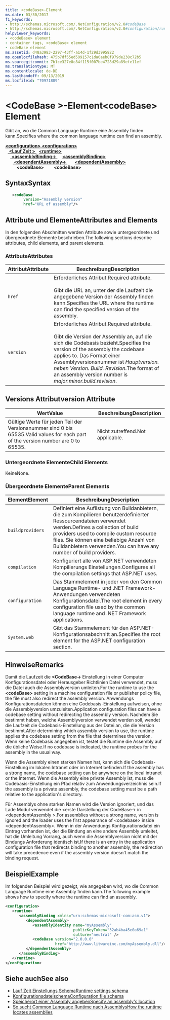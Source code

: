 ```yaml
---
title: <codeBase>-Element
ms.date: 03/30/2017
f1_keywords:
- http://schemas.microsoft.com/.NetConfiguration/v2.0#codeBase
- http://schemas.microsoft.com/.NetConfiguration/v2.0#configuration/runtime/assemblyBinding/dependentAssembly/codeBase
helpviewer_keywords:
- <codeBase> element
- container tags, <codeBase> element
- codeBase element
ms.assetid: d48a3983-2297-43ff-a14d-1f29d3995822
ms.openlocfilehash: 475b7df55ed509157c1da0aeb8f979de238c72b5
ms.sourcegitcommit: 7b1ce327e8c84f115f007be4728d29a89efe11ef
ms.translationtype: MT
ms.contentlocale: de-DE
ms.lasthandoff: 09/13/2019
ms.locfileid: "70971889"
---
```

# <a name="codebase-element"></a><span data-ttu-id="db3e5-102">\<CodeBase >-Element</span><span class="sxs-lookup"><span data-stu-id="db3e5-102">\<codeBase> Element</span></span>

<span data-ttu-id="db3e5-103">Gibt an, wo die Common Language Runtime eine Assembly finden kann.</span><span class="sxs-lookup"><span data-stu-id="db3e5-103">Specifies where the common language runtime can find an assembly.</span></span>

<span data-ttu-id="db3e5-104">[ **\<configuration>** ](../configuration-element.md)</span><span class="sxs-lookup"><span data-stu-id="db3e5-104">[**\<configuration>**](../configuration-element.md)</span></span>\
<span data-ttu-id="db3e5-105">&nbsp;&nbsp;[ **\<Lauf Zeit >** ](runtime-element.md)</span><span class="sxs-lookup"><span data-stu-id="db3e5-105">&nbsp;&nbsp;[**\<runtime>**](runtime-element.md)</span></span>\
<span data-ttu-id="db3e5-106">&nbsp;&nbsp;&nbsp;&nbsp;[ **\<assemblyBinding->** ](assemblybinding-element-for-runtime.md)</span><span class="sxs-lookup"><span data-stu-id="db3e5-106">&nbsp;&nbsp;&nbsp;&nbsp;[**\<assemblyBinding>**](assemblybinding-element-for-runtime.md)</span></span>\
<span data-ttu-id="db3e5-107">&nbsp;&nbsp;&nbsp;&nbsp;&nbsp;&nbsp;[ **\<dependentAssembly->** ](dependentassembly-element.md)</span><span class="sxs-lookup"><span data-stu-id="db3e5-107">&nbsp;&nbsp;&nbsp;&nbsp;&nbsp;&nbsp;[**\<dependentAssembly>**](dependentassembly-element.md)</span></span>\
<span data-ttu-id="db3e5-108">&nbsp;&nbsp;&nbsp;&nbsp;&nbsp;&nbsp;&nbsp;&nbsp; **\<codeBase>**</span><span class="sxs-lookup"><span data-stu-id="db3e5-108">&nbsp;&nbsp;&nbsp;&nbsp;&nbsp;&nbsp;&nbsp;&nbsp;**\<codeBase>**</span></span>

## <a name="syntax"></a><span data-ttu-id="db3e5-109">Syntax</span><span class="sxs-lookup"><span data-stu-id="db3e5-109">Syntax</span></span>

```xml
   <codeBase
        version="Assembly version"
        href="URL of assembly"/>
```

## <a name="attributes-and-elements"></a><span data-ttu-id="db3e5-110">Attribute und Elemente</span><span class="sxs-lookup"><span data-stu-id="db3e5-110">Attributes and Elements</span></span>

<span data-ttu-id="db3e5-111">In den folgenden Abschnitten werden Attribute sowie untergeordnete und übergeordnete Elemente beschrieben.</span><span class="sxs-lookup"><span data-stu-id="db3e5-111">The following sections describe attributes, child elements, and parent elements.</span></span>

### <a name="attributes"></a><span data-ttu-id="db3e5-112">Attribute</span><span class="sxs-lookup"><span data-stu-id="db3e5-112">Attributes</span></span>

|<span data-ttu-id="db3e5-113">Attribut</span><span class="sxs-lookup"><span data-stu-id="db3e5-113">Attribute</span></span>|<span data-ttu-id="db3e5-114">Beschreibung</span><span class="sxs-lookup"><span data-stu-id="db3e5-114">Description</span></span>|
|---------------|-----------------|
|`href`|<span data-ttu-id="db3e5-115">Erforderliches Attribut.</span><span class="sxs-lookup"><span data-stu-id="db3e5-115">Required attribute.</span></span><br /><br /> <span data-ttu-id="db3e5-116">Gibt die URL an, unter der die Laufzeit die angegebene Version der Assembly finden kann.</span><span class="sxs-lookup"><span data-stu-id="db3e5-116">Specifies the URL where the runtime can find the specified version of the assembly.</span></span>|
|`version`|<span data-ttu-id="db3e5-117">Erforderliches Attribut.</span><span class="sxs-lookup"><span data-stu-id="db3e5-117">Required attribute.</span></span><br /><br /> <span data-ttu-id="db3e5-118">Gibt die Version der Assembly an, auf die sich die Codebasis bezieht.</span><span class="sxs-lookup"><span data-stu-id="db3e5-118">Specifies the version of the assembly the codebase applies to.</span></span> <span data-ttu-id="db3e5-119">Das Format einer Assemblyversionsnummer ist *Hauptversion. neben Version. Build. Revision*.</span><span class="sxs-lookup"><span data-stu-id="db3e5-119">The format of an assembly version number is *major.minor.build.revision*.</span></span>|

## <a name="version-attribute"></a><span data-ttu-id="db3e5-120">Versions Attribut</span><span class="sxs-lookup"><span data-stu-id="db3e5-120">version Attribute</span></span>

|<span data-ttu-id="db3e5-121">Wert</span><span class="sxs-lookup"><span data-stu-id="db3e5-121">Value</span></span>|<span data-ttu-id="db3e5-122">Beschreibung</span><span class="sxs-lookup"><span data-stu-id="db3e5-122">Description</span></span>|
|-----------|-----------------|
|<span data-ttu-id="db3e5-123">Gültige Werte für jeden Teil der Versionsnummer sind 0 bis 65535.</span><span class="sxs-lookup"><span data-stu-id="db3e5-123">Valid values for each part of the version number are 0 to 65535.</span></span>|<span data-ttu-id="db3e5-124">Nicht zutreffend.</span><span class="sxs-lookup"><span data-stu-id="db3e5-124">Not applicable.</span></span>|

### <a name="child-elements"></a><span data-ttu-id="db3e5-125">Untergeordnete Elemente</span><span class="sxs-lookup"><span data-stu-id="db3e5-125">Child Elements</span></span>

<span data-ttu-id="db3e5-126">Keine</span><span class="sxs-lookup"><span data-stu-id="db3e5-126">None.</span></span>

### <a name="parent-elements"></a><span data-ttu-id="db3e5-127">Übergeordnete Elemente</span><span class="sxs-lookup"><span data-stu-id="db3e5-127">Parent Elements</span></span>

|<span data-ttu-id="db3e5-128">Element</span><span class="sxs-lookup"><span data-stu-id="db3e5-128">Element</span></span>|<span data-ttu-id="db3e5-129">Beschreibung</span><span class="sxs-lookup"><span data-stu-id="db3e5-129">Description</span></span>|
|-------------|-----------------|
|`buildproviders`|<span data-ttu-id="db3e5-130">Definiert eine Auflistung von Buildanbietern, die zum Kompilieren benutzerdefinierter Ressourcendateien verwendet werden.</span><span class="sxs-lookup"><span data-stu-id="db3e5-130">Defines a collection of build providers used to compile custom resource files.</span></span> <span data-ttu-id="db3e5-131">Sie können eine beliebige Anzahl von Buildanbietern verwenden.</span><span class="sxs-lookup"><span data-stu-id="db3e5-131">You can have any number of build providers.</span></span>|
|`compilation`|<span data-ttu-id="db3e5-132">Konfiguriert alle von ASP.NET verwendeten Kompilierungs Einstellungen.</span><span class="sxs-lookup"><span data-stu-id="db3e5-132">Configures all the compilation settings that ASP.NET uses.</span></span>|
|`configuration`|<span data-ttu-id="db3e5-133">Das Stammelement in jeder von den Common Language Runtime- und .NET Framework-Anwendungen verwendeten Konfigurationsdatei.</span><span class="sxs-lookup"><span data-stu-id="db3e5-133">The root element in every configuration file used by the common language runtime and .NET Framework applications.</span></span>|
|`System.web`|<span data-ttu-id="db3e5-134">Gibt das Stammelement für den ASP.NET-Konfigurationsabschnitt an.</span><span class="sxs-lookup"><span data-stu-id="db3e5-134">Specifies the root element for the ASP.NET configuration section.</span></span>|

## <a name="remarks"></a><span data-ttu-id="db3e5-135">Hinweise</span><span class="sxs-lookup"><span data-stu-id="db3e5-135">Remarks</span></span>

<span data-ttu-id="db3e5-136">Damit die Laufzeit die  **\<CodeBase->** Einstellung in einer Computer Konfigurationsdatei oder Herausgeber Richtlinien Datei verwendet, muss die Datei auch die Assemblyversion umleiten.</span><span class="sxs-lookup"><span data-stu-id="db3e5-136">For the runtime to use the **\<codeBase>** setting in a machine configuration file or publisher policy file, the file must also redirect the assembly version.</span></span> <span data-ttu-id="db3e5-137">Anwendungs Konfigurationsdateien können eine Codebasis-Einstellung aufweisen, ohne die Assemblyversion umzuleiten.</span><span class="sxs-lookup"><span data-stu-id="db3e5-137">Application configuration files can have a codebase setting without redirecting the assembly version.</span></span> <span data-ttu-id="db3e5-138">Nachdem Sie bestimmt haben, welche Assemblyversion verwendet werden soll, wendet die Laufzeit die Codebasis-Einstellung aus der Datei an, die die Version bestimmt.</span><span class="sxs-lookup"><span data-stu-id="db3e5-138">After determining which assembly version to use, the runtime applies the codebase setting from the file that determines the version.</span></span> <span data-ttu-id="db3e5-139">Wenn keine Codebasis angegeben ist, testet die Runtime die Assembly auf die übliche Weise.</span><span class="sxs-lookup"><span data-stu-id="db3e5-139">If no codebase is indicated, the runtime probes for the assembly in the usual way.</span></span>

<span data-ttu-id="db3e5-140">Wenn die Assembly einen starken Namen hat, kann sich die Codebasis-Einstellung im lokalen Intranet oder im Internet befinden.</span><span class="sxs-lookup"><span data-stu-id="db3e5-140">If the assembly has a strong name, the codebase setting can be anywhere on the local intranet or the Internet.</span></span> <span data-ttu-id="db3e5-141">Wenn die Assembly eine private Assembly ist, muss die Codebasis-Einstellung ein Pfad relativ zum Anwendungsverzeichnis sein.</span><span class="sxs-lookup"><span data-stu-id="db3e5-141">If the assembly is a private assembly, the codebase setting must be a path relative to the application's directory.</span></span>

<span data-ttu-id="db3e5-142">Für Assemblys ohne starken Namen wird die Version ignoriert, und das Lade Modul verwendet die \<erste Darstellung der CodeBase-> in \<dependentAssembly >.</span><span class="sxs-lookup"><span data-stu-id="db3e5-142">For assemblies without a strong name, version is ignored and the loader uses the first appearance of \<codebase> inside \<dependentAssembly>.</span></span> <span data-ttu-id="db3e5-143">Wenn in der Anwendungs Konfigurationsdatei ein Eintrag vorhanden ist, der die Bindung an eine andere Assembly umleitet, hat die Umleitung Vorrang, auch wenn die Assemblyversion nicht mit der Bindungs Anforderung identisch ist.</span><span class="sxs-lookup"><span data-stu-id="db3e5-143">If there is an entry in the application configuration file that redirects binding to another assembly, the redirection will take precedence even if the assembly version doesn't match the binding request.</span></span>

## <a name="example"></a><span data-ttu-id="db3e5-144">Beispiel</span><span class="sxs-lookup"><span data-stu-id="db3e5-144">Example</span></span>

<span data-ttu-id="db3e5-145">Im folgenden Beispiel wird gezeigt, wie angegeben wird, wo die Common Language Runtime eine Assembly finden kann.</span><span class="sxs-lookup"><span data-stu-id="db3e5-145">The following example shows how to specify where the runtime can find an assembly.</span></span>

```xml
<configuration>
   <runtime>
      <assemblyBinding xmlns="urn:schemas-microsoft-com:asm.v1">
         <dependentAssembly>
            <assemblyIdentity name="myAssembly"
                              publicKeyToken="32ab4ba45e0a69a1"
                              culture="neutral" />
            <codeBase version="2.0.0.0"
                      href="http://www.litwareinc.com/myAssembly.dll"/>
         </dependentAssembly>
      </assemblyBinding>
   </runtime>
</configuration>
```

## <a name="see-also"></a><span data-ttu-id="db3e5-146">Siehe auch</span><span class="sxs-lookup"><span data-stu-id="db3e5-146">See also</span></span>

- [<span data-ttu-id="db3e5-147">Lauf Zeit Einstellungs Schema</span><span class="sxs-lookup"><span data-stu-id="db3e5-147">Runtime settings schema</span></span>](index.md)
- [<span data-ttu-id="db3e5-148">Konfigurationsdateischema</span><span class="sxs-lookup"><span data-stu-id="db3e5-148">Configuration file schema</span></span>](../index.md)
- [<span data-ttu-id="db3e5-149">Speicherort einer Assembly angeben</span><span class="sxs-lookup"><span data-stu-id="db3e5-149">Specify an assembly's location</span></span>](../../../../standard/assembly/location.md)
- [<span data-ttu-id="db3e5-150">So sucht Common Language Runtime nach Assemblys</span><span class="sxs-lookup"><span data-stu-id="db3e5-150">How the runtime locates assemblies</span></span>](../../../deployment/how-the-runtime-locates-assemblies.md)
